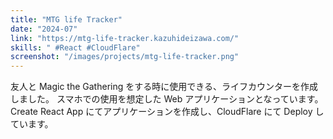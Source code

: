 ```yaml
---
title: "MTG life Tracker"
date: "2024-07"
link: "https://mtg-life-tracker.kazuhideizawa.com/"
skills: " #React #CloudFlare"
screenshot: "/images/projects/mtg-life-tracker.png"
---
```


友人と Magic the Gathering をする時に使用できる、ライフカウンターを作成しました。
スマホでの使用を想定した Web アプリケーションとなっています。
Create React App にてアプリケーションを作成し、CloudFlare にて Deploy しています。
